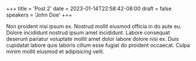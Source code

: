 +++
title = 'Post 2'
date = 2023-01-14T22:58:42-08:00
draft = false
speakers = 'John Doe'
+++

Non proident nisi ipsum ex. Nostrud mollit eiusmod officia in do aute eu. Dolore incididunt nostrud ipsum amet incididunt. Labore consequat deserunt pariatur voluptate mollit amet dolor labore dolore nisi ex. Duis cupidatat labore quis laboris cillum esse fugiat do proident occaecat. Culpa minim mollit eiusmod et adipisicing velit.
